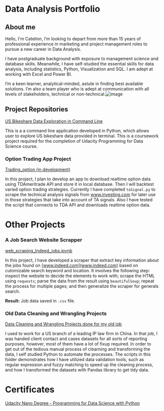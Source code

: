 # Data Analysis Portfolio

## About me

Hello, I'm Catelinn, I’m looking to depart from more than 15 years of professional experience in marketing and project management roles to pursue a new career in Data Analysis. 

I have postgraduate background with exposure to management science and database skills. Meanwhile, I have self-studied the essential skills for data analysis, including statistics, Python, Visualization and SQL. I am adept at working with Excel and Power BI.

I’m a keen learner, analytical-minded, astute in finding best available solutions. I’m also a team player who is adept at communication with all levels of stakeholders, technical or non-technical.![image](https://user-images.githubusercontent.com/12291211/180625562-c024ea07-542f-4df9-8f11-832630ac452b.png)



## Project Repositories

[US Bikeshare Data Exploration in Command Line](https://github.com/catelinn/bikeshare_cli2)

This is a a command line application developed in Python, which allows user to explore US bikeshare data provided in terminal. This is a coursework project required for the completion of Udacity Programming for Data Science course.  



### Option Trading App Project


[Trading_option (in development)](https://github.com/catelinn/trading_options)

In this project, I plan to develop an app to download realtime option data using TDAmeritrade API and store it in local database. Then I will backtest varied option trading strategies. Currently I have completed `taSignal.py` to scrape the technical analysis signals from www.investing.com for later use in those strategies that take into account of TA signals. Also I have tested the script that connects to TDA API and downloads realtime option data.


# Other Projects

### A Job Search Website Scrapper

[web_scraping_Indeed_jobs.ipynb](https://github.com/catelinn/data-analysis-portfolio/tree/master/projects/web%20scraper%20for%20indeed%20jobs)

In this project, I have developed a scraper that extract key information about the jobs found on [www.indeed.com](www.indeed.com) based on cutomizable search keyword and location. It involves the following step: inspect the website to decide the elements to work with; scrape the HTML using `requests`; parse the data from the result using `beautifulSoup`; repeat the process for multiple pages; and then generalize the scraper for generals search.

**Result:** Job data saved in `.csv` file.

### Old Data Cleaning and Wrangling Projects

[Data Cleaning and Wrangling Projects done for my old job](https://github.com/catelinn/data-analysis-portfolio/tree/master/projects/data%20cleaning%20and%20wrangling%20at%20old%20job)

I used to work for a US branch of a leading IP law firm in China. In that job, I was handed client contact and cases datasets for all sorts of reporting purposes, however, most of them have a lot of fixup required. In order to get out of the tedious manual process of clearning and transforming the data, I self studied Python to automate the processes. The scripts in this folder demonstrates how I have utilized data validation tools, such as regular expression and fuzzy matching to speed up the cleaning process, and how I transformed the datasets with Pandas library to get tidy data.

# Certificates

[Udacity Nano Degree - Programming for Data Science with Python](https://graduation.udacity.com/confirm/FGQADLZH)
